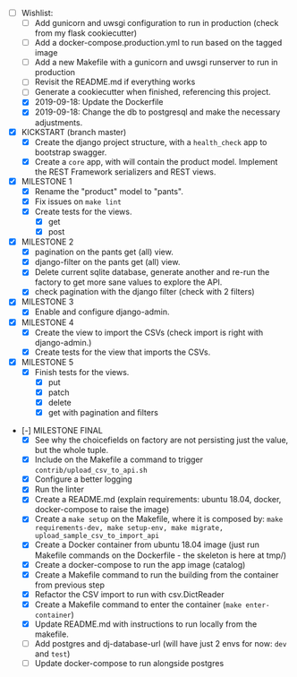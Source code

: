 - [ ] Wishlist:
    - [ ] Add gunicorn and uwsgi configuration to run in production (check from my flask cookiecutter)
    - [ ] Add a docker-compose.production.yml to run based on the tagged image
    - [ ] Add a new Makefile with a gunicorn and uwsgi runserver to run in production
    - [ ] Revisit the README.md if everything works
    - [ ] Generate a cookiecutter when finished, referencing this project.
    - [x] 2019-09-18: Update the Dockerfile
    - [x] 2019-09-18: Change the db to postgresql and make the necessary adjustments.

- [X] KICKSTART (branch master)
    - [x] Create the django project structure, with a `health_check` app to bootstrap swagger.
    - [x] Create a `core` app, with will contain the product model. Implement the REST Framework
      serializers and REST views.

- [x] MILESTONE 1
    - [x] Rename the "product" model to "pants".
    - [x] Fix issues on `make lint`
    - [x] Create tests for the views.
        - [x] get
        - [x] post

- [x] MILESTONE 2
    - [x] pagination on the pants get (all) view.
    - [x] django-filter on the pants get (all) view.
    - [x] Delete current sqlite database, generate another and
          re-run the factory to get more sane values to explore the API.
    - [x] check pagination with the django filter (check with 2 filters)

- [x] MILESTONE 3
    - [x] Enable and configure django-admin.

- [x] MILESTONE 4
    - [x] Create the view to import the CSVs (check import is right with django-admin.)
    - [x] Create tests for the view that imports the CSVs.

- [x] MILESTONE 5
    - [x] Finish tests for the views.
        - [x] put
        - [x] patch
        - [x] delete
        - [x] get with pagination and filters

- [-] MILESTONE FINAL
    - [x] See why the choicefields on factory are not persisting just the value, but the whole tuple.
    - [x] Include on the Makefile a command to trigger `contrib/upload_csv_to_api.sh`
    - [x] Configure a better logging
    - [x] Run the linter
    - [x] Create a README.md (explain requirements: ubuntu 18.04, docker, docker-compose to raise
      the image)
    - [x] Create a `make setup` on the Makefile, where it is composed by:
        `make requirements-dev, make setup-env, make migrate, upload_sample_csv_to_import_api`
    - [x] Create a Docker container from ubuntu 18.04 image (just run Makefile commands on the
      Dockerfile - the skeleton is here at tmp/)
    - [x] Create a docker-compose to run the app image (catalog)
    - [x] Create a Makefile command to run the building from the container from previous step
    - [x] Refactor the CSV import to run with csv.DictReader
    - [x] Create a Makefile command to enter the container (`make enter-container`)
    - [x] Update README.md with instructions to run locally from the makefile.
    - [ ] Add postgres and dj-database-url (will have just 2 envs for now: `dev` and `test`)
    - [ ] Update docker-compose to run alongside postgres

